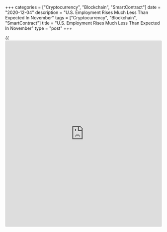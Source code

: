 +++
categories = ["Cryptocurrency", "Blockchain", "SmartContract"]
date = "2020-12-04"
description = "U.S. Employment Rises Much Less Than Expected In November"
tags = ["Cryptocurrency", "Blockchain", "SmartContract"]
title = "U.S. Employment Rises Much Less Than Expected In November"
type = "post"
+++

{{<iframe id="large-banner" src="https://www.bounty.group/#slide=14.0" width="100%" height="600" scrolling="no" style="border: 0px solid rgb(216, 221, 230); border-radius: 3px;">}}

A closely watched report released by the Labor Department on Friday
showed U.S. job growth slowed by much more than anticipated in the month
of November.

The Labor Department said non-farm payroll employment rose by 245,000
jobs in November after jumping by a downwardly revised 610,000 jobs in
October.

Economists had expected employment to increase by 469,000 jobs compared
to the addition of 638,000 jobs originally reported for the previous
month.

Despite the weaker than expected job growth, the unemployment rate
dipped to 6.7 percent in November from 6.9 percent in October. The
unemployment rate was expected to edge down to 6.8 percent.

For comments and feedback [contact](https://www.playgroundfx.com/contact/): editorial@rtt[news](https://www.letsplayfx.com/blog/forex-news-website/).com

[Economic News][1]

 **What parts of the world are seeing the best (and worst) economic
performances lately? Click[here][2] to check out our [Econ Scorecard][2]
and find out! See up-to-the-moment [ranking](https://www.playgroundfx.com/blog/crypto-exchange-ranking/)s for the best and worst
performers in [GDP][3], [unemployment rate][4], [inflation][5] and much
more.**

   1. www.rtt[news](https://www.letsplayfx.com/blog/forex-news-website/).com/Content/EconomicNews.aspx
   2. www.rtt[news](https://www.letsplayfx.com/blog/forex-news-website/).com/economic-scorecard/world-rank/unemployment-rate/highest-performance.aspx
   3. www.rtt[news](https://www.letsplayfx.com/blog/forex-news-website/).com/economic-scorecard/world-rank/GDP/highest-performance.aspx
   4. www.rtt[news](https://www.letsplayfx.com/blog/forex-news-website/).com/economic-scorecard/world-rank/unemployment-rate/lowest-performance.aspx
   5. www.rtt[news](https://www.letsplayfx.com/blog/forex-news-website/).com/economic-scorecard/world-rank/CPI/highest-performance.aspx